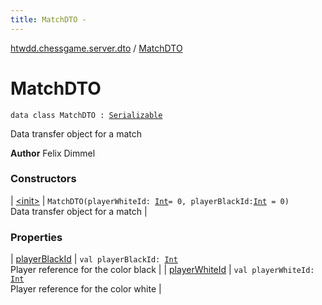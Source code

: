 ```yaml
---
title: MatchDTO - 
---
```


[htwdd.chessgame.server.dto](../index.html) / [MatchDTO](./index.html)

# MatchDTO

`data class MatchDTO : `[`Serializable`](http://docs.oracle.com/javase/6/docs/api/java/io/Serializable.html)

Data transfer object for a match

**Author**
Felix Dimmel

### Constructors

| [&lt;init&gt;](-init-.html) | `MatchDTO(playerWhiteId: `[`Int`](https://kotlinlang.org/api/latest/jvm/stdlib/kotlin/-int/index.html)` = 0, playerBlackId: `[`Int`](https://kotlinlang.org/api/latest/jvm/stdlib/kotlin/-int/index.html)` = 0)`<br>Data transfer object for a match |

### Properties

| [playerBlackId](player-black-id.html) | `val playerBlackId: `[`Int`](https://kotlinlang.org/api/latest/jvm/stdlib/kotlin/-int/index.html)<br>Player reference for the color black |
| [playerWhiteId](player-white-id.html) | `val playerWhiteId: `[`Int`](https://kotlinlang.org/api/latest/jvm/stdlib/kotlin/-int/index.html)<br>Player reference for the color white |

